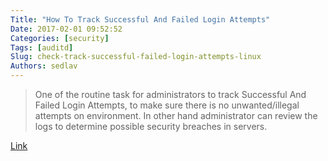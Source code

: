 ```yaml
---
Title: "How To Track Successful And Failed Login Attempts"
Date: 2017-02-01 09:52:52
Categories: [security]
Tags: [auditd]
Slug: check-track-successful-failed-login-attempts-linux
Authors: sedlav
---
```


> One of the routine task for administrators to track Successful And Failed Login Attempts, to make sure there is no unwanted/illegal attempts on environment. In other hand administrator can review the logs to determine possible security breaches in servers.

[Link](http://www.2daygeek.com/check-track-successful-failed-login-attempts-linux/)
